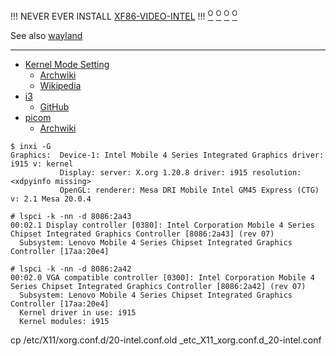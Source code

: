!!! NEVER EVER INSTALL [XF86-VIDEO-INTEL](https://www.archlinux.org/packages/extra/x86_64/xf86-video-intel/) !!!
[<sup>O</sup>](https://www.reddit.com/r/archlinux/comments/6am55w/is_xf86videointel_still_needed/)
[<sup>O</sup>](https://askubuntu.com/questions/1200289/performance-issues-modesetting-vs-xf86-video-intel)
[<sup>O</sup>](https://forum.peppermintos.com/index.php?topic=7957.0)
[<sup>O</sup>](https://www.linuxquestions.org/questions/slackware-14/intel-recommended-x-driver-4175647103/)
<!--
[<sup>O</sup>]()
-->

See also [wayland](https://github.com/Un1Gfn/wayland)

---

* [Kernel Mode Setting](https://www.kernel.org/doc/html/latest/gpu/drm-kms.html)
  * [Archwiki](https://wiki.archlinux.org/index.php/Kernel_mode_setting)
  * [Wikipedia](https://en.wikipedia.org/wiki/Mode_setting)
* [i3](https://i3wm.org/)
  * [GitHub](https://github.com/i3/i3)
* [picom](https://github.com/yshui/picom)
  * [Archwiki](https://wiki.archlinux.org/index.php/Picom)

```
$ inxi -G
Graphics:  Device-1: Intel Mobile 4 Series Integrated Graphics driver: i915 v: kernel 
           Display: server: X.org 1.20.8 driver: i915 resolution: <xdpyinfo missing> 
           OpenGL: renderer: Mesa DRI Mobile Intel GM45 Express (CTG) v: 2.1 Mesa 20.0.4 

# lspci -k -nn -d 8086:2a43
00:02.1 Display controller [0380]: Intel Corporation Mobile 4 Series Chipset Integrated Graphics Controller [8086:2a43] (rev 07)
  Subsystem: Lenovo Mobile 4 Series Chipset Integrated Graphics Controller [17aa:20e4]

# lspci -k -nn -d 8086:2a42
00:02.0 VGA compatible controller [0300]: Intel Corporation Mobile 4 Series Chipset Integrated Graphics Controller [8086:2a42] (rev 07)
  Subsystem: Lenovo Mobile 4 Series Chipset Integrated Graphics Controller [17aa:20e4]
  Kernel driver in use: i915
  Kernel modules: i915
```





cp /etc/X11/xorg.conf.d/20-intel.conf.old _etc_X11_xorg.conf.d_20-intel.conf
